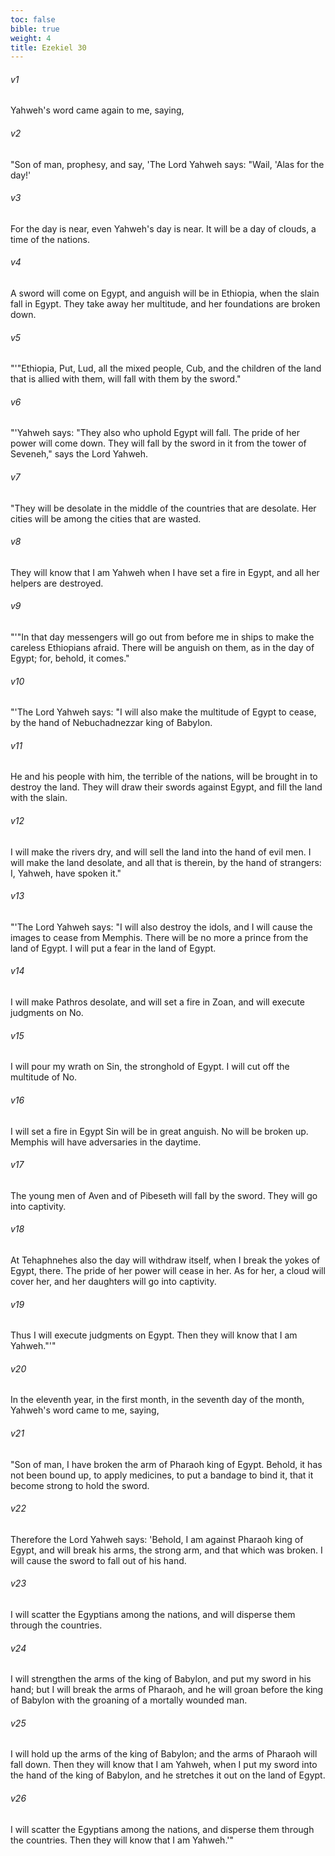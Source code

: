 ```yaml
---
toc: false
bible: true
weight: 4
title: Ezekiel 30
---
```




###### v1 
Yahweh's word came again to me, saying, 

###### v2 
"Son of man, prophesy, and say, 'The Lord Yahweh says: "Wail, 'Alas for the day!' 

###### v3 
For the day is near, even Yahweh's day is near. It will be a day of clouds, a time of the nations. 

###### v4 
A sword will come on Egypt, and anguish will be in Ethiopia, when the slain fall in Egypt. They take away her multitude, and her foundations are broken down. 

###### v5 
"'"Ethiopia, Put, Lud, all the mixed people, Cub, and the children of the land that is allied with them, will fall with them by the sword." 

###### v6 
"'Yahweh says: "They also who uphold Egypt will fall. The pride of her power will come down. They will fall by the sword in it from the tower of Seveneh," says the Lord Yahweh. 

###### v7 
"They will be desolate in the middle of the countries that are desolate. Her cities will be among the cities that are wasted. 

###### v8 
They will know that I am Yahweh when I have set a fire in Egypt, and all her helpers are destroyed. 

###### v9 
"'"In that day messengers will go out from before me in ships to make the careless Ethiopians afraid. There will be anguish on them, as in the day of Egypt; for, behold, it comes." 

###### v10 
"'The Lord Yahweh says: "I will also make the multitude of Egypt to cease, by the hand of Nebuchadnezzar king of Babylon. 

###### v11 
He and his people with him, the terrible of the nations, will be brought in to destroy the land. They will draw their swords against Egypt, and fill the land with the slain. 

###### v12 
I will make the rivers dry, and will sell the land into the hand of evil men. I will make the land desolate, and all that is therein, by the hand of strangers: I, Yahweh, have spoken it." 

###### v13 
"'The Lord Yahweh says: "I will also destroy the idols, and I will cause the images to cease from Memphis. There will be no more a prince from the land of Egypt. I will put a fear in the land of Egypt. 

###### v14 
I will make Pathros desolate, and will set a fire in Zoan, and will execute judgments on No. 

###### v15 
I will pour my wrath on Sin, the stronghold of Egypt. I will cut off the multitude of No. 

###### v16 
I will set a fire in Egypt Sin will be in great anguish. No will be broken up. Memphis will have adversaries in the daytime. 

###### v17 
The young men of Aven and of Pibeseth will fall by the sword. They will go into captivity. 

###### v18 
At Tehaphnehes also the day will withdraw itself, when I break the yokes of Egypt, there. The pride of her power will cease in her. As for her, a cloud will cover her, and her daughters will go into captivity. 

###### v19 
Thus I will execute judgments on Egypt. Then they will know that I am Yahweh."'" 

###### v20 
In the eleventh year, in the first month, in the seventh day of the month, Yahweh's word came to me, saying, 

###### v21 
"Son of man, I have broken the arm of Pharaoh king of Egypt. Behold, it has not been bound up, to apply medicines, to put a bandage to bind it, that it become strong to hold the sword. 

###### v22 
Therefore the Lord Yahweh says: 'Behold, I am against Pharaoh king of Egypt, and will break his arms, the strong arm, and that which was broken. I will cause the sword to fall out of his hand. 

###### v23 
I will scatter the Egyptians among the nations, and will disperse them through the countries. 

###### v24 
I will strengthen the arms of the king of Babylon, and put my sword in his hand; but I will break the arms of Pharaoh, and he will groan before the king of Babylon with the groaning of a mortally wounded man. 

###### v25 
I will hold up the arms of the king of Babylon; and the arms of Pharaoh will fall down. Then they will know that I am Yahweh, when I put my sword into the hand of the king of Babylon, and he stretches it out on the land of Egypt. 

###### v26 
I will scatter the Egyptians among the nations, and disperse them through the countries. Then they will know that I am Yahweh.'"

